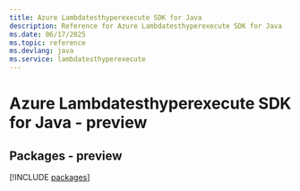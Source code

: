 ```yaml
---
title: Azure Lambdatesthyperexecute SDK for Java
description: Reference for Azure Lambdatesthyperexecute SDK for Java
ms.date: 06/17/2025
ms.topic: reference
ms.devlang: java
ms.service: lambdatesthyperexecute
---
```

# Azure Lambdatesthyperexecute SDK for Java - preview
## Packages - preview
[!INCLUDE [packages](lambdatesthyperexecute-index.md)]